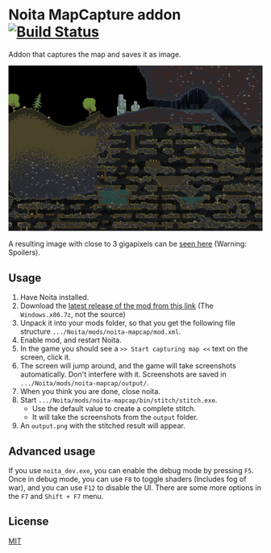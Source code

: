 # Noita MapCapture addon [![Build Status](https://travis-ci.com/Dadido3/noita-mapcap.svg?branch=master)](https://travis-ci.com/Dadido3/noita-mapcap)

Addon that captures the map and saves it as image.

![](images/example1.png)

A resulting image with close to 3 gigapixels can be [seen here](https://easyzoom.com/image/158284/album/0/4) (Warning: Spoilers).

## Usage

1. Have Noita installed.
2. Download the [latest release of the mod from this link](https://github.com/Dadido3/noita-mapcap/releases/latest) (The `Windows.x86.7z`, not the source)
3. Unpack it into your mods folder, so that you get the following file structure `.../Noita/mods/noita-mapcap/mod.xml`.
4. Enable mod, and restart Noita.
5. In the game you should see a `>> Start capturing map <<` text on the screen, click it.
6. The screen will jump around, and the game will take screenshots automatically. Don't interfere with it. Screenshots are saved in `.../Noita/mods/noita-mapcap/output/`.
7. When you think you are done, close noita.
8. Start `.../Noita/mods/noita-mapcap/bin/stitch/stitch.exe`.
    - Use the default value to create a complete stitch.
    - It will take the screenshots from the `output` folder.
9. An `output.png` with the stitched result will appear.

## Advanced usage

If you use `noita_dev.exe`, you can enable the debug mode by pressing `F5`. Once in debug mode, you can use `F8` to toggle shaders (Includes fog of war), and you can use `F12` to disable the UI. There are some more options in the `F7` and `Shift + F7` menu.

## License

[MIT](LICENSE)

